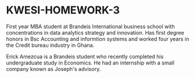 # KWESI-HOMEWORK-3
First year MBA student at Brandeis International business school with concentrations in data analytics strategy and innovation. Has first degree honors in Bsc Accounting and informtion systems and worked four years in the Credit bureau industry in Ghana.

Erick Amezcua is a Brandeis student who recently completed his undergraduate study in Economics. He had an internship with a small company known as Joseph's advisory.
